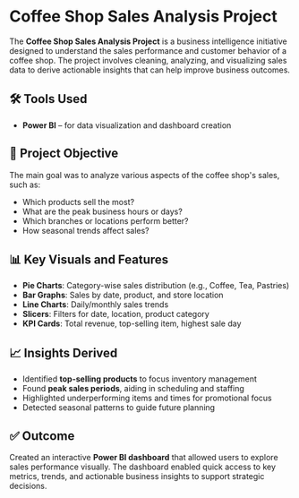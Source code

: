 # Coffee Shop Sales Analysis Project

The **Coffee Shop Sales Analysis Project** is a business intelligence initiative designed to understand the sales performance and customer behavior of a coffee shop. The project involves cleaning, analyzing, and visualizing sales data to derive actionable insights that can help improve business outcomes.

## 🛠️ Tools Used
- **Power BI** – for data visualization and dashboard creation

## 🎯 Project Objective
The main goal was to analyze various aspects of the coffee shop's sales, such as:
- Which products sell the most?
- What are the peak business hours or days?
- Which branches or locations perform better?
- How seasonal trends affect sales?

## 📊 Key Visuals and Features
- **Pie Charts**: Category-wise sales distribution (e.g., Coffee, Tea, Pastries)
- **Bar Graphs**: Sales by date, product, and store location
- **Line Charts**: Daily/monthly sales trends
- **Slicers**: Filters for date, location, product category
- **KPI Cards**: Total revenue, top-selling item, highest sale day

## 📈 Insights Derived
- Identified **top-selling products** to focus inventory management
- Found **peak sales periods**, aiding in scheduling and staffing
- Highlighted underperforming items and times for promotional focus
- Detected seasonal patterns to guide future planning

## ✅ Outcome
Created an interactive **Power BI dashboard** that allowed users to explore sales performance visually. The dashboard enabled quick access to key metrics, trends, and actionable business insights to support strategic decisions.

